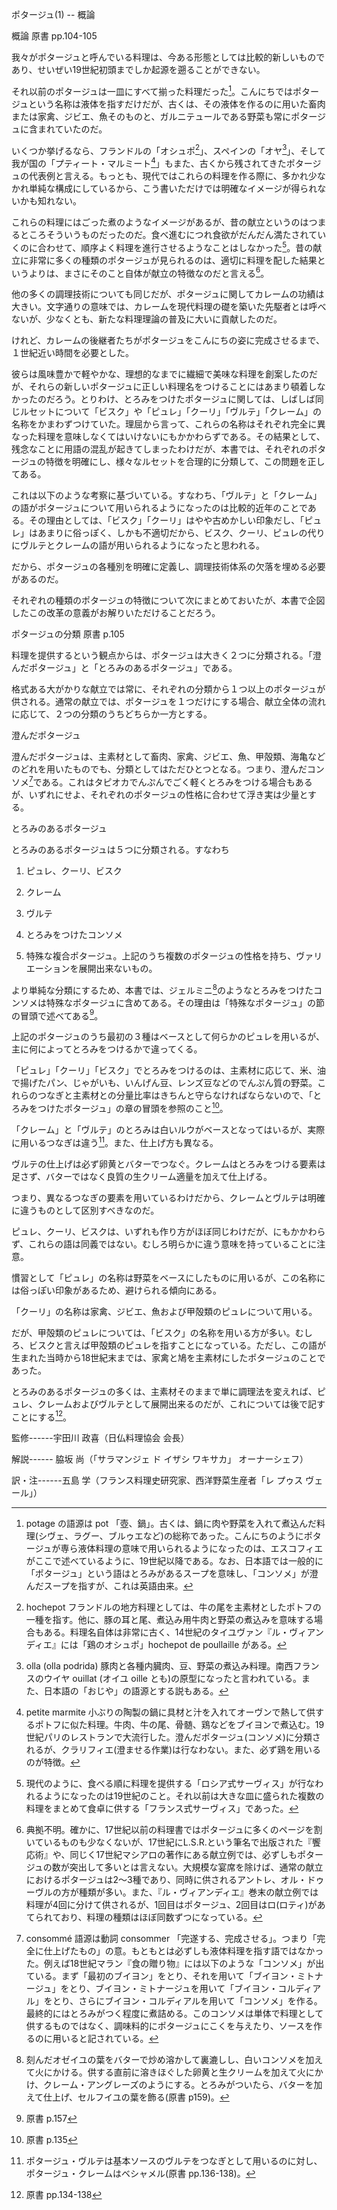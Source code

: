 ポタージュ(1) -- 概論

概論 原書 pp.104-105

我々がポタージュと呼んでいる料理は、今ある形態としては比較的新しいものであり、せいぜい19世紀初頭までしか起源を遡ることができない。

それ以前のポタージュは一皿にすべて揃った料理だった[^1]。こんにちではポタージュという名称は液体を指すだけだが、古くは、その液体を作るのに用いた畜肉または家禽、ジビエ、魚そのものと、ガルニテュールである野菜も常にポタージュに含まれていたのだ。

いくつか挙げるなら、フランドルの「オシュポ[^2]」、スペインの「オヤ[^3]」、そして我が国の「プティート・マルミート[^4]」もまた、古くから残されてきたポタージュの代表例と言える。もっとも、現代ではこれらの料理を作る際に、多かれ少なかれ単純な構成にしているから、こう書いただけでは明確なイメージが得られないかも知れない。

これらの料理にはごった煮のようなイメージがあるが、昔の献立というのはつまるところそういうものだったのだ。食べ進むにつれ食欲がだんだん満たされていくのに合わせて、順序よく料理を進行させるようなことはしなかった[^5]。昔の献立に非常に多くの種類のポタージュが見られるのは、適切に料理を配した結果というよりは、まさにそのこと自体が献立の特徴なのだと言える[^6]。

他の多くの調理技術についても同じだが、ポタージュに関してカレームの功績は大きい。文字通りの意味では、カレームを現代料理の礎を築いた先駆者とは呼べないが、少なくとも、新たな料理理論の普及に大いに貢献したのだ。

けれど、カレームの後継者たちがポタージュをこんにちの姿に完成させるまで、１世紀近い時間を必要とした。

彼らは風味豊かで軽やかな、理想的なまでに繊細で美味な料理を創案したのだが、それらの新しいポタージュに正しい料理名をつけることにはあまり頓着しなかったのだろう。とりわけ、とろみをつけたポタージュに関しては、しばしば同じルセットについて「ビスク」や「ピュレ」「クーリ」「ヴルテ」「クレーム」の名称をかまわずつけていた。理屈から言って、これらの名称はそれぞれ完全に異なった料理を意味しなくてはいけないにもかかわらずである。その結果として、残念なことに用語の混乱が起きてしまったわけだが、本書では、それぞれのポタージュの特徴を明確にし、様々なルセットを合理的に分類して、この問題を正してある。

これは以下のような考察に基づいている。すなわち、「ヴルテ」と「クレーム」の語がポタージュについて用いられるようになったのは比較的近年のことである。その理由としては、「ビスク」「クーリ」はやや古めかしい印象だし、「ピュレ」はあまりに俗っぽく、しかも不適切だから、ビスク、クーリ、ピュレの代りにヴルテとクレームの語が用いられるようになったと思われる。

だから、ポタージュの各種別を明確に定義し、調理技術体系の欠落を埋める必要があるのだ。

それぞれの種類のポタージュの特徴について次にまとめておいたが、本書で企図したこの改革の意義がお解りいただけることだろう。

ポタージュの分類 原書 p.105

料理を提供するという観点からは、ポタージュは大きく２つに分類される。「澄んだポタージュ」と「とろみのあるポタージュ」である。

格式ある大がかりな献立では常に、それぞれの分類から１つ以上のポタージュが供される。通常の献立では、ポタージュを１つだけにする場合、献立全体の流れに応じて、２つの分類のうちどちらか一方とする。

澄んだポタージュ

澄んだポタージュは、主素材として畜肉、家禽、ジビエ、魚、甲殻類、海亀などのどれを用いたものでも、分類としてはただひとつとなる。つまり、澄んだコンソメ[^7]である。これはタピオカでんぷんでごく軽くとろみをつける場合もあるが、いずれにせよ、それぞれのポタージュの性格に合わせて浮き実は少量とする。

とろみのあるポタージュ

とろみのあるポタージュは５つに分類される。すなわち

1)  ピュレ、クーリ、ビスク

2)  クレーム

3)  ヴルテ

4)  とろみをつけたコンソメ

5)  特殊な複合ポタージュ。上記のうち複数のポタージュの性格を持ち、ヴァリエーションを展開出来ないもの。

より単純な分類にするため、本書では、ジェルミニ[^8]のようなとろみをつけたコンソメは特殊なポタージュに含めてある。その理由は「特殊なポタージュ」の節の冒頭で述べてある[^9]。

上記のポタージュのうち最初の３種はベースとして何らかのピュレを用いるが、主に何によってとろみをつけるかで違ってくる。

「ピュレ」「クーリ」「ビスク」でとろみをつけるのは、主素材に応じて、米、油で揚げたパン、じゃがいも、いんげん豆、レンズ豆などのでんぷん質の野菜。これらのつなぎと主素材との分量比率はきちんと守らなければならないので、「とろみをつけたポタージュ」の章の冒頭を参照のこと[^10]。

「クレーム」と「ヴルテ」のとろみは白いルウがベースとなってはいるが、実際に用いるつなぎは違う[^11]。また、仕上げ方も異なる。

ヴルテの仕上げは必ず卵黄とバターでつなぐ。クレームはとろみをつける要素は足さず、バターではなく良質の生クリーム適量を加えて仕上げる。

つまり、異なるつなぎの要素を用いているわけだから、クレームとヴルテは明確に違うものとして区別すべきなのだ。

ピュレ、クーリ、ビスクは、いずれも作り方がほぼ同じわけだが、にもかかわらず、これらの語は同義ではない。むしろ明らかに違う意味を持っていることに注意。

慣習として「ピュレ」の名称は野菜をベースにしたものに用いるが、この名称には俗っぽい印象があるため、避けられる傾向にある。

「クーリ」の名称は家禽、ジビエ、魚および甲殻類のピュレについて用いる。

だが、甲殻類のピュレについては、「ビスク」の名称を用いる方が多い。むしろ、ビスクと言えば甲殻類のピュレを指すことになっている。ただし、この語が生まれた当時から18世紀末までは、家禽と鳩を主素材にしたポタージュのことであった。

とろみのあるポタージュの多くは、主素材そのままで単に調理法を変えれば、ピュレ、クレームおよびヴルテとして展開出来るのだが、これについては後で記すことにする[^12]。

監修------宇田川 政喜（日仏料理協会 会長）

解説------ 脇坂 尚（「サラマンジェ ド イザシ ワキサカ」 オーナーシェフ）

訳・注------五島 学（フランス料理史研究家、西洋野菜生産者「レ プゥス
ヴェール」）

[^1]: potage の語源は pot
    「壺、鍋」。古くは、鍋に肉や野菜を入れて煮込んだ料理(シヴェ、ラグー、ブルゥエなど)の総称であった。こんにちのようにポタージュが専ら液体料理の意味で用いられるようになったのは、エスコフィエがここで述べているように、19世紀以降である。なお、日本語では一般的に「ポタージュ」という語はとろみがあるスープを意味し、「コンソメ」が澄んだスープを指すが、これは英語由来。

[^2]: hochepot
    フランドルの地方料理としては、牛の尾を主素材としたポトフの一種を指す。他に、豚の耳と尾、煮込み用牛肉と野菜の煮込みを意味する場合もある。料理名自体は非常に古く、14世紀のタイユヴァン『ル・ヴィアンディエ』には「鶏のオシュポ」hochepot
    de poullaille がある。

[^3]: olla (olla podrida)
    豚肉と各種内臓肉、豆、野菜の煮込み料理。南西フランスのウイヤ ouillat
    (オイユ oille
    とも)の原型になったと言われている。また、日本語の「おじや」の語源とする説もある。

[^4]: petite marmite
    小ぶりの陶製の鍋に具材と汁を入れてオーヴンで熱して供するポトフに似た料理。牛肉、牛の尾、骨髄、鶏などをブイヨンで煮込む。19世紀パリのレストランで大流行した。澄んだポタージュ(コンソメ)に分類されるが、クラリフィエ(澄ませる作業)は行なわない。また、必ず鶏を用いるのが特徴。

[^5]: 現代のように、食べる順に料理を提供する「ロシア式サーヴィス」が行なわれるようになったのは19世紀のこと。それ以前は大きな皿に盛られた複数の料理をまとめて食卓に供する「フランス式サーヴィス」であった。

[^6]: 典拠不明。確かに、17世紀以前の料理書ではポタージュに多くのページを割いているものも少なくないが、17世紀にL.S.R.という筆名で出版された『饗応術』や、同じく17世紀マシアロの著作にある献立例では、必ずしもポタージュの数が突出して多いとは言えない。大規模な宴席を除けば、通常の献立におけるポタージュは2〜3種であり、同時に供されるアントレ、オル・ドゥーヴルの方が種類が多い。また、『ル・ヴィアンディエ』巻末の献立例では料理が4回に分けて供されるが、1回目はポタージュ、2回目はロ(ロティ)があてられており、料理の種類はほぼ同数ずつになっている。

[^7]: consommé 語源は動詞 consommer
    「完遂する、完成させる」。つまり「完全に仕上げたもの」の意。もともとは必ずしも液体料理を指す語ではなかった。例えば18世紀マラン『食の贈り物』には以下のような「コンソメ」が出ている。まず「最初のブイヨン」をとり、それを用いて「ブイヨン・ミトナージュ」をとり、ブイヨン・ミトナージュを用いて「ブイヨン・コルディアル」をとり、さらにブイヨン・コルディアルを用いて「コンソメ」を作る。最終的にはとろみがつく程度に煮詰める。このコンソメは単体で料理として供するものではなく、調味料的にポタージュにこくを与えたり、ソースを作るのに用いると記されている。

[^8]: 刻んだオゼイユの葉をバターで炒め溶かして裏漉しし、白いコンソメを加えて火にかける。供する直前に溶きほぐした卵黄と生クリームを加えて火にかけ、クレーム・アングレーズのようにする。とろみがついたら、バターを加えて仕上げ、セルフイユの葉を飾る(原書
    p159)。

[^9]: 原書 p.157

[^10]: 原書 p.135

[^11]: ポタージュ・ヴルテは基本ソースのヴルテをつなぎとして用いるのに対し、ポタージュ・クレームはベシャメル(原書
    pp.136-138)。

[^12]: 原書 pp.134-138
